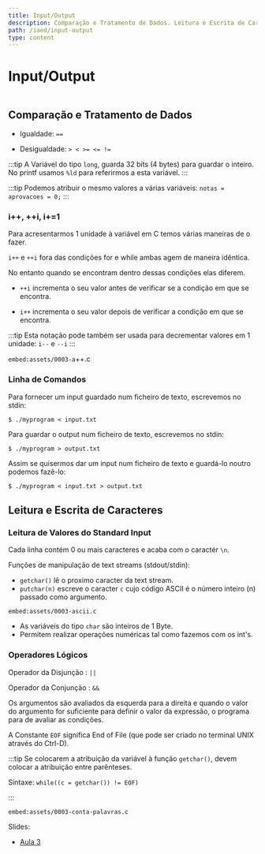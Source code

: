 ```yaml
---
title: Input/Output
description: Comparação e Tratamento de Dados. Leitura e Escrita de Caracteres
path: /iaed/input-output
type: content
---
```


# Input/Output

```toc

```

## Comparação e Tratamento de Dados

- Igualdade: `==`

- Desigualdade: `> < >= <= !=`

:::tip
A Variável do tipo `long`, guarda 32 bits (4 bytes) para guardar o inteiro.
No printf usamos `%ld` para referirmos a esta variável.
:::

:::tip
Podemos atribuir o mesmo valores a várias variáveis:
`notas = aprovacoes = 0;`
:::

### i++, ++i, i+=1

Para acresentarmos 1 unidade à variável em C temos várias maneiras de o fazer.

`i++` e `++i` fora das condições for e while ambas agem de maneira idêntica.

No entanto quando se encontram dentro dessas condições elas diferem.

- `++i` incrementa o seu valor antes de verificar se a condição em que se encontra.

- `i++` incrementa o seu valor depois de verificar a condição em que se encontra.

:::tip
Esta notação pode também ser usada para decrementar valores em 1 unidade:
`i--` e `--i`
:::

`embed:assets/0003-a`++.c

### Linha de Comandos

Para fornecer um input guardado num ficheiro de texto, escrevemos no stdin:

`$ ./myprogram < input.txt`

Para guardar o output num ficheiro de texto, escrevemos no stdin:

`$ ./myprogram > output.txt`

Assim se quisermos dar um input num ficheiro de texto e guardá-lo noutro podemos fazê-lo:

`$ ./myprogram < input.txt > output.txt`

## Leitura e Escrita de Caracteres

### Leitura de Valores do Standard Input

Cada linha contém 0 ou mais caracteres e acaba com o
caractér `\n`.

Funções de manipulação de text streams (stdout/stdin):

- `getchar()` lê o proximo caracter da text stream.
- `putchar(n)` escreve o caracter `c` cujo código ASCII é o
  número inteiro (n) passado como argumento.

`embed:assets/0003-ascii.c`

- As variáveis do tipo `char` são inteiros de 1 Byte.
- Permitem realizar operações numéricas tal como
  fazemos com os int's.

### Operadores Lógicos

Operador da Disjunção : `||`

Operador da Conjunção : `&&`

Os argumentos são avaliados da esquerda para a direita e quando o valor do argumento for suficiente para definir o valor da expressão, o programa para de avaliar as condições.

A Constante `EOF` significa End of File (que pode ser criado no terminal UNIX através do Ctrl-D).

:::tip
Se colocarem a atribuição da variável à função `getchar()`, devem colocar a atribuição entre parênteses.

Sintaxe: `while((c = getchar()) != EOF)`

:::

`embed:assets/0003-conta-palavras.c`

Slides:

- [Aula 3](https://drive.google.com/file/d/19W484oULAbqiChTCqPhZlr83bUiPMu_r/view?usp=sharing)
